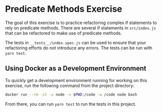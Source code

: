 # Predicate Methods Exercise

The goal of this exercise is to practice refactoring complex if statements to rely on
predicate methods. There are several if statements in `src/index.js` that can be
refactored to make use of predicate methods.

The tests in `__tests__/index.spec.js` can be used to ensure that your refactoring
efforts do not introduce any errors. The tests can be run with `yarn test`.

## Using Docker as a Development Environment

To quickly get a development environment running for working on this exercise, run the
following command from the project directory:

```bash
docker run --rm -it -u node -v $PWD:/code -w /code node bash
```

From there, you can run `yarn test` to run the tests in this project.
